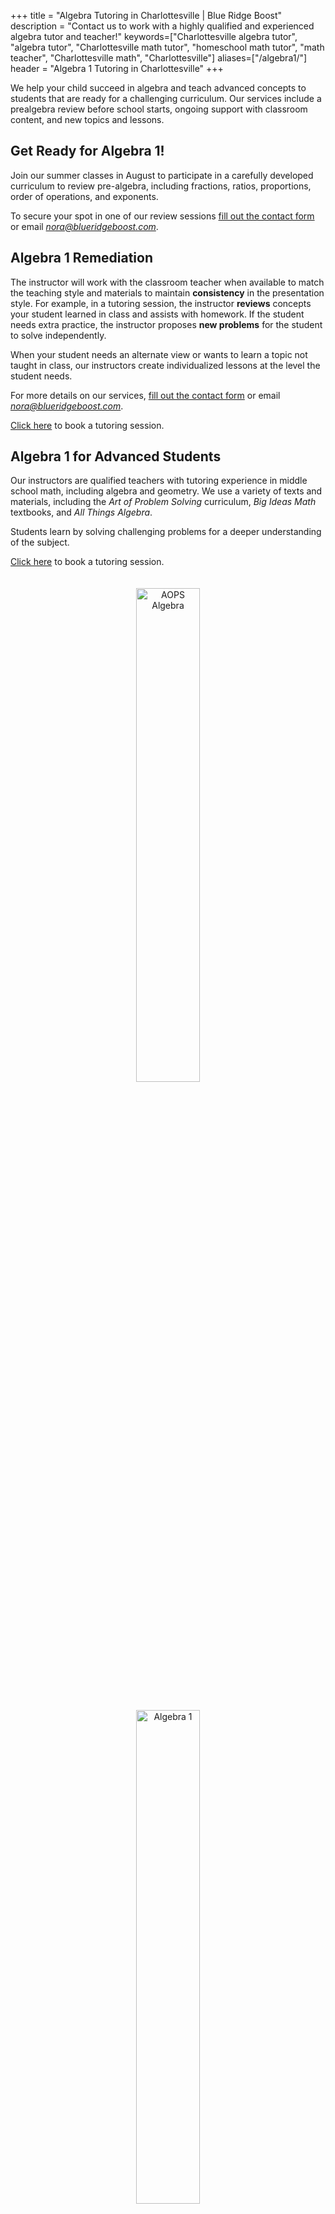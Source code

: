 +++
title = "Algebra Tutoring in Charlottesville | Blue Ridge Boost"
description = "Contact us to work with a highly qualified and experienced algebra tutor and teacher!"
keywords=["Charlottesville algebra tutor", "algebra tutor", "Charlottesville math tutor", "homeschool math tutor", "math teacher", "Charlottesville math", "Charlottesville"]
aliases=["/algebra1/"]
header = "Algebra 1 Tutoring in Charlottesville"
+++
<div class="container">

<div class="row">

<div class="col-sm-8 left">

We help your child succeed in algebra and teach advanced concepts to students that are ready for a challenging curriculum. Our services include a prealgebra review before school starts, ongoing support with classroom content, and new topics and lessons.

## Get Ready for Algebra 1! 

Join our summer classes in August to participate in a carefully developed curriculum to review pre-algebra, including fractions, ratios, proportions, order of operations, and exponents.

To secure your spot in one of our review sessions <a href="/contact/">fill out the contact form</a> or email  <a href="mailto:nora@blueridgeboost.com"><em>nora@blueridgeboost.com</em></a>.</b>


## Algebra 1 Remediation
The instructor will work with the classroom teacher when available to match the teaching style and materials to maintain **consistency** in the presentation style. For example, in a tutoring session, the instructor **reviews** concepts your student learned in class and assists with homework. If the student needs extra practice, the instructor proposes **new problems** for the student to solve independently.

When your student needs an alternate view or wants to learn a topic not taught in class, our instructors create individualized lessons at the level the student needs.

For more details on our services, <a href="/contact/">fill out the contact form</a> or email  <a href="mailto:nora@blueridgeboost.com"><em>nora@blueridgeboost.com</em></a>. 

<a href="/tutor/math/book-now/">Click here</a> to book a tutoring session.


## Algebra 1 for Advanced Students

Our instructors are qualified teachers with tutoring experience in middle school math, including algebra and geometry. We use a variety of texts and materials, including the *Art of Problem Solving* curriculum, *Big Ideas Math* textbooks, and *All Things Algebra*.

Students learn by solving challenging problems for a deeper understanding of the subject. 

<a href="/tutor/math/book-now/">Click here</a> to book a tutoring session.


</div>

<div class="col-sm-4">

<center>
<a href="https://artofproblemsolving.com/store/book/intro-algebra"><img alt="AOPS Algebra" src="/images/intro-algebra.gif" width="45%" style="padding:20px;"></a> <br>
<a href="https://bim.easyaccessmaterials.com/index.php?level=11.00"><img alt="Algebra 1" src="/images/bim_alg1_cover.png" width="45%" style="padding:20px;"></a> <br>
<a href="https://allthingsalgebra.com/"><img alt="All Things Algebra" src="/images/LogoATA.png" width="55%" style="padding:20px;"></a><br>
</center>
</div>

</div></div>

